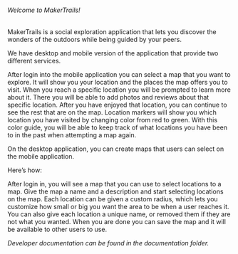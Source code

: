 <h6>Welcome to MakerTrails!</h6>

MakerTrails is a social exploration application that lets you discover the wonders of the outdoors while being guided by your peers.

We have desktop and mobile version of the application that provide two different services.

After login into the mobile application you can select a map that you want to explore. It will show you your location and the places the map offers you to visit. When you reach a specific location you will be prompted to learn more about it. There you will be able to add photos and reviews about that specific location. After you have enjoyed that location, you can continue to see the rest that are on the map.
Location markers will show you which location you have visited by changing color from red to green. With this color guide, you will be able to keep track of what locations you have been to in the past when attempting a map again.

On the desktop application, you can create maps that users can select on the mobile application.

Here’s how:

After login in, you will see a map that you can use to select locations to a map. Give the map a name and a description and start selecting locations on the map. Each location can be given a custom radius, which lets you customize how small or big you want the area to be when a user reaches it. You can also give each location a unique name, or removed them if they are not what you wanted. When you are done you can save the map and it will be available to other users to use.

*Developer documentation can be found in the documentation folder.*

